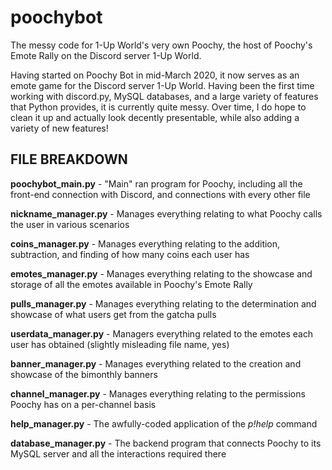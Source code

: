 # poochybot
The messy code for 1-Up World's very own Poochy, the host of Poochy's Emote Rally on the Discord server 1-Up World.

Having started on Poochy Bot in mid-March 2020, it now serves as an emote game for the Discord server 1-Up World. Having been the first time working with discord.py, MySQL databases, and a large variety of features that Python provides, it is currently quite messy. Over time, I do hope to clean it up and actually look decently presentable, while also adding a variety of new features!

FILE BREAKDOWN
--------------

**poochybot_main.py** - "Main" ran program for Poochy, including all the front-end connection with Discord, and connections with every other file

**nickname_manager.py** - Manages everything relating to what Poochy calls the user in various scenarios

**coins_manager.py** - Manages everything relating to the addition, subtraction, and finding of how many coins each user has

**emotes_manager.py** - Manages everything relating to the showcase and storage of all the emotes available in Poochy's Emote Rally

**pulls_manager.py** - Manages everything relating to the determination and showcase of what users get from the gatcha pulls

**userdata_manager.py** - Managers everything related to the emotes each user has obtained (slightly misleading file name, yes)

**banner_manager.py** - Manages everything related to the creation and showcase of the bimonthly banners

**channel_manager.py** - Manages everything relating to the permissions Poochy has on a per-channel basis

**help_manager.py** - The awfully-coded application of the *p!help* command

**database_manager.py** - The backend program that connects Poochy to its MySQL server and all the interactions required there
